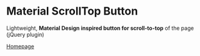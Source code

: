 # Material ScrollTop Button

Lightweight, **Material Design inspired button for scroll-to-top** of the page (jQuery plugin)

[Homepage](https://github.com/bartholomej/material-scrolltop)



